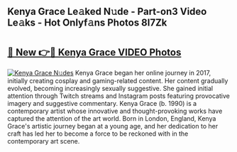 ## Kenya Grace Le𝚊ked N𝚞de - Part-on3 Video Le𝚊ks - Hot Onlyf𝚊ns Photos 8I7Zk

# <h2><a href="http://ac49971.deff.icu/?id=Kenya+Grace">🔗 New 👉🔴 Kenya Grace VIDEO Photos</a></h2>

[![Kenya Grace N𝚞des](https://i.imgur.com/rIISA9y.gif)](http://ac49971.deff.icu/?id=Kenya+Grace)
Kenya Grace began her online journey in 2017, initially creating cosplay and gaming-related content. Her content gradually evolved, becoming increasingly sexually suggestive. She gained initial attention through Twitch streams and Instagram posts featuring provocative imagery and suggestive commentary. Kenya Grace (b. 1990) is a contemporary artist whose innovative and thought-provoking works have captured the attention of the art world. Born in London, England, Kenya Grace's artistic journey began at a young age, and her dedication to her craft has led her to become a force to be reckoned with in the contemporary art scene.
